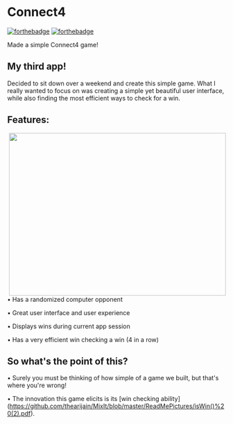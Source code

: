# Connect4
[![forthebadge](http://forthebadge.com/images/badges/made-with-swift.svg)](http://forthebadge.com)	[![forthebadge](http://forthebadge.com/images/badges/built-with-love.svg)](http://forthebadge.com)

Made a simple Connect4 game! 

## My third app!
Decided to sit down over a weekend and create this simple game. What I really wanted to focus on was creating a simple yet beautiful user interface, while also finding the most efficient ways to check for a win. 



## Features:

<img src="https://media.giphy.com/media/IdrUBRSKHuFIHpDASC/giphy.gif" width="500" height="375" img align="right">

• Has a randomized computer opponent

• Great user interface and user experience

• Displays wins during current app session

• Has a very efficient win checking a win (4 in a row) 






## So what's the point of this?

• Surely you must be thinking of how simple of a game we built, but that's where you're wrong!

• The innovation this game elicits is its [win checking ability] (https://github.com/thearijain/MixIt/blob/master/ReadMePictures/isWin()%20(2).pdf).




